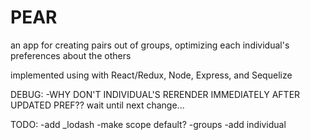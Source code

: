 # PEAR

an app for creating pairs out of groups, optimizing each individual's preferences about the others

implemented using with React/Redux, Node, Express, and Sequelize



DEBUG:
-WHY DON'T INDIVIDUAL'S RERENDER IMMEDIATELY AFTER UPDATED PREF?? wait until next change...

TODO:
-add _lodash
-make scope default?
-groups
-add individual